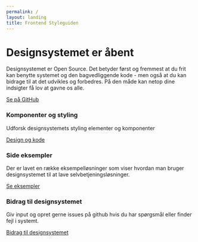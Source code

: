```yaml
---
permalink: /
layout: landing
title: Frontend Styleguiden
---
```


<div class="row">
  <div class="col-12">
    <h1>Designsystemet er åbent</h1>
    <p class="font-lead">
      Designsystemet er Open Source. Det betyder først og fremmest at du frit kan benytte systemet og den bagvedliggende kode - men også at du kan bidrage til at det udvikles og forbedres. På den måde kan netop dine indsigter få lov at gavne os alle.
    </p>
    <a href="https://github.com/FSGpilot/frontend-styleguide-components" class="button button-secondary mt-4 mt-md-0" role="button">
      Se på GitHub
    </a>     
  </div>
  <div class="col-12 col-md-4 mt-4 mt-md-6">
    <div class="card">
        <div class="card-header">
            <h3>Komponenter og styling</h3>
            <p>Udforsk designsystemets styling elementer og komponenter</p>
        </div>
        <div class="card-action">
            <a href="{{ site.baseurl }}/designandcode/">Design og kode</a>
        </div>
    </div>
  </div>
  <div class="col-12 col-md-4 mt-4 mt-md-6">
    <div class="card">
        <div class="card-header">
            <h3>Side eksempler</h3>
            <p>Der er lavet en række eksempelløsninger som viser hvordan man bruger designsystemet til at lave selvbetjeningsløsninger.</p>
        </div>
        <div class="card-action">
            <a href="{{ site.baseurl }}/examples/">Se eksempler</a>
        </div>
    </div>
  </div>
  <div class="col-12 col-md-4 mt-4 mt-md-6">
    <div class="card">
        <div class="card-header">
            <h3>Bidrag til designsystemet</h3>
            <p>Giv input og opret gerne issues på github hvis du har spørgsmål eller finder fejl i systemt.</p>
        </div>
        <div class="card-action">
            <a href="https://github.com/FSGpilot/frontend-styleguide-components">Bidrag til designsystemet</a>
        </div>
    </div>
  </div>
</div>
<!--<div class="row">
  <div class="col-12 col-md-6 mt-6">
    <h2>Bidrag som &quot;ikke-koder&quot;</h2>
    <p>Har du en tanke eller en ændring du har lyst til bidrage med til Frontend Styleguiden, men har aldrig skrevet en linjes kode i dit liv? Så kan du her nemt komme igang med at bidrage til Frontend Styleguidens mange tekstsider. Det er nemlig sådan at alle tekstsiderne på Frontend Styleguiden er skrevet med noget der hedder "Markdown". At skrive Markdown er næsten ligesom at skrive et almindeligt word dokument, og når man er færdig med sit bidrag og tilføjer det til Frontend Styleguidens hjemmeside, bliver det automatisk lavet om til en præsentabel side.</p>
    <p>For at sætte din computer op til at kunne skrive bidrag til Frontend Styleguiden, skal du blot følge nedenstående link:</p>
    <p><a href="{{ site.baseurl }}/getting-started/bidrag-til-designsystemet/#bidrag-til-Styleguiden-uden-kendskab-til-kode">Opsætning af computer for bidragelse</a></p>
  </div>
  <div class="col-12 col-md-6 mt-6">
    <h2>Få hjælp og inspiration</h2>
    <p>Er du i tvivl om hvordan du kommer i gang med at bruge Frontend Styleguiden eller vil blot vide hvad den kan bruges til, er der massere af hjælp at hente. Under <a href="{{site.baseurl}}/components/">designsystem</a> kan du finde alt fra gode designretningslinjer til en beskrivelse af alle byggestenene som kan bruges til at bygge en ny selvbetjeningsløsning. Mangler du inspiration til din løsning, kan du under <a href="{{site.baseurl}}/page-templates/eksemplariske-eksempler/">eksempler</a> finde forskellige typer af eksemplariske eksempler. I Frontend Styleguiden er der så vidt muligt medfølgende eksempelkode til både dele af og hele selvbetjeningsløsninger.</p>
    <p>Har du stadig spørgsmål eller undren til Frontend Styleguiden, eller har du blot et ønske til en komponent som mangler, så skriv til os ved at klikke på nedenstående link:</p>
    <p><a href="https://github.com/FSGpilot/frontend-styleguide-poc/issues">Skriv til os via GitHub</a></p>
  </div>
</div>-->
